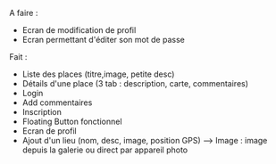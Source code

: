 A faire :
- Ecran de modification de profil
- Ecran permettant d'éditer son mot de passe



Fait :
- Liste des places (titre,image, petite desc)
- Détails d'une place (3 tab : description, carte, commentaires)
- Login
- Add commentaires
- Inscription
- Floating Button fonctionnel
- Ecran de profil
- Ajout d'un lieu (nom, desc, image, position GPS)
--> Image : image depuis la galerie ou direct par appareil photo
